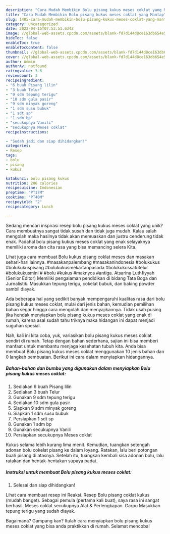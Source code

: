 ```yaml
---
description: "Cara Mudah Membikin Bolu pisang kukus meses coklat yang Mantap"
title: "Cara Mudah Membikin Bolu pisang kukus meses coklat yang Mantap"
slug: 1405-cara-mudah-membikin-bolu-pisang-kukus-meses-coklat-yang-mantap
category: Uncategorized
date: 2022-04-15T07:53:51.634Z
image: //global-web-assets.cpcdn.com/assets/blank-fd7d144d8ce163db654e5a02c40b08a2775adb7897d16e4062681dc7e1b2800f.png
hideToc: false
enableToc: true
enableTocContent: false
thumbnail: //global-web-assets.cpcdn.com/assets/blank-fd7d144d8ce163db654e5a02c40b08a2775adb7897d16e4062681dc7e1b2800f.png
cover: //global-web-assets.cpcdn.com/assets/blank-fd7d144d8ce163db654e5a02c40b08a2775adb7897d16e4062681dc7e1b2800f.png
author: Admin
authorAv: notfound
ratingvalue: 3.6
reviewcount: 3
recipeingredient:
- "6 buah Pisang lilin"
- "3 buah Telur"
- "9 sdm tepung terigu"
- "10 sdm gula pasir"
- "9 sdm minyak goreng"
- "1 sdm susu bubuk"
- "1 sdt sp"
- "1 sdm bp"
- "secukupnya Vanili"
- "secukupnya Meses coklat"
recipeinstructions:

- "Sudah jadi dan siap dihidangkan!"
categories:
- Resep
tags:
- bolu
- pisang
- kukus

katakunci: bolu pisang kukus 
nutrition: 206 calories
recipecuisine: Indonesian
preptime: "PT17M"
cooktime: "PT40M"
recipeyield: "2"
recipecategory: Lunch

---
```





Sedang mencari inspirasi resep bolu pisang kukus meses coklat yang unik? Cara membuatnya sangat tidak susah dan tidak juga mudah. Kalau salah mengolah maka hasilnya tidak akan memuaskan dan justru cenderung tidak enak. Padahal bolu pisang kukus meses coklat yang enak selayaknya memiliki aroma dan cita rasa yang bisa memancing selera Kita.





Lihat juga cara membuat Bolu kukus pisang coklat meses dan masakan sehari-hari lainnya. #masakanpalembang #masakanindonesia #bolukukus #bolukukuspisang #bolukukusmekartanpasoda #bolukukussatutelur #bolukukusmini # #bolu #kukus #maknyos #antiga. Atsarina Luthfiyyah (Senior Editor) Memiliki pengalaman pendidikan di bidang Tata Boga dan Jurnalistik. Masukkan tepung terigu, cokelat bubuk, dan baking powder sambil diayak.

Ada beberapa hal yang sedikit banyak mempengaruhi kualitas rasa dari bolu pisang kukus meses coklat, mulai dari jenis bahan, kemudian pemilihan bahan segar hingga cara mengolah dan menyajikannya. Tidak usah pusing jika hendak menyiapkan bolu pisang kukus meses coklat yang enak di rumah, karena asal sudah tahu triknya maka hidangan ini dapat menjadi suguhan spesial.






Nah, kali ini kita coba, yuk, variasikan bolu pisang kukus meses coklat sendiri di rumah. Tetap dengan bahan sederhana, sajian ini bisa memberi manfaat untuk membantu menjaga kesehatan tubuh kita. Anda bisa membuat Bolu pisang kukus meses coklat menggunakan 10 jenis bahan dan 0 langkah pembuatan. Berikut ini cara dalam menyiapkan hidangannya.

<!--inarticleads1-->

##### Bahan-bahan dan bumbu yang digunakan dalam menyiapkan Bolu pisang kukus meses coklat:

1. Sediakan 6 buah Pisang lilin
1. Sediakan 3 buah Telur
1. Gunakan 9 sdm tepung terigu
1. Sediakan 10 sdm gula pasir
1. Siapkan 9 sdm minyak goreng
1. Siapkan 1 sdm susu bubuk
1. Persiapkan 1 sdt sp
1. Gunakan 1 sdm bp
1. Gunakan secukupnya Vanili
1. Persiapkan secukupnya Meses coklat


Kukus selama lebih kurang lima menit. Kemudian, tuangkan setengah adonan bolu cokelat pisang ke dalam loyang. Ratakan, lalu beri potongan buah pisang di atasnya. Setelah itu, tuangkan kembali sisa adonan bolu, lalu ratakan dan hentak-hentakan supaya padat. 

<!--inarticleads2-->

##### Instruksi untuk membuat Bolu pisang kukus meses coklat:


1. Selesai dan siap dihidangkan!

Lihat cara membuat resep ini Reaksi. Resep Bolu pisang coklat kukus (mudah banget). Sebagai pemula (pertama kali buat), saya rasa ini sangat berhasil. Meses coklat secukupnya Alat &amp; Perlengkapan. Garpu Masukkan tepung terigu yang sudah diayak. 

Bagaimana? Gampang kan? Itulah cara menyiapkan bolu pisang kukus meses coklat yang bisa anda praktikkan di rumah. Selamat mencoba!
